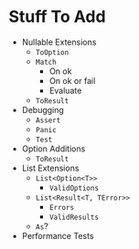 # Stuff To Add
- Nullable Extensions
  - `ToOption`
  - `Match`
    - On ok
    - On ok or fail
    - Evaluate 
  - `ToResult`
- Debugging
  - `Assert`
  - `Panic`
  - `Test`
- Option Additions
  - `ToResult`
- List Extensions 
  - `List<Option<T>>`
    - `ValidOptions`
  - `List<Result<T, TError>>`
    - `Errors`
    - `ValidResults`
  - `As`?
- Performance Tests
